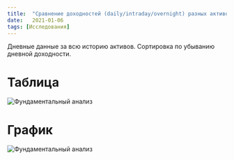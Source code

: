 ```yaml
---
title:  "Сравнение доходностей (daily/intraday/overnight) разных активов"
date:   2021-01-06
tags: [Исследования]
---
```


Дневные данные за всю историю активов. Cортировка по убыванию дневной доходности.

# Таблица
<img src="https://ragve-hub.github.io/console-light/images/f0668f66-3812-412f-82ee-9b342dc8a275.jpg" alt="Фундаментальный анализ">

# График
<img src="https://ragve-hub.github.io/console-light/images/4e6fda4d-80b2-43ab-b785-aaa44aba1d66.jpg" alt="Фундаментальный анализ">





